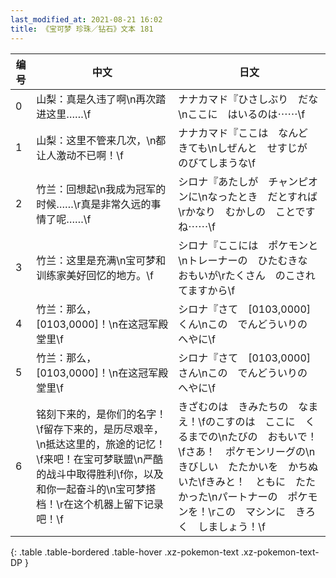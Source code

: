 ```yaml
---
last_modified_at: 2021-08-21 16:02
title: 《宝可梦 珍珠／钻石》文本 181
---
```

| 编号 | 中文 | 日文 |
| ---- | ---- | ---- |
| 0 | 山梨：真是久违了啊\n再次踏进这里……\f | ナナカマド『ひさしぶり　だな\nここに　はいるのは⋯⋯\f |
| 1 | 山梨：这里不管来几次，\n都让人激动不已啊！\f | ナナカマド『ここは　なんど　きても\nしぜんと　せすじが　のびてしまうな\f |
| 2 | 竹兰：回想起\n我成为冠军的时候……\r真是非常久远的事情了呢……\f | シロナ『あたしが　チャンピオンに\nなったとき　だとすれば\rかなり　むかしの　ことですね⋯⋯\f |
| 3 | 竹兰：这里是充满\n宝可梦和训练家美好回忆的地方。\f | シロナ『ここには　ポケモンと\nトレーナーの　ひたむきな　おもいが\rたくさん　のこされてますから\f |
| 4 | 竹兰：那么，[0103,0000]！\n在这冠军殿堂里\f | シロナ『さて　[0103,0000]くん\nこの　でんどういりの　へやに\f |
| 5 | 竹兰：那么，[0103,0000]！\n在这冠军殿堂里\f | シロナ『さて　[0103,0000]さん\nこの　でんどういりの　へやに\f |
| 6 | 铭刻下来的，是你们的名字！\f留存下来的，是历尽艰辛，\n抵达这里的，旅途的记忆！\f来吧！在宝可梦联盟\n严酷的战斗中取得胜利\f你，以及和你一起奋斗的\n宝可梦搭档！\r在这个机器上留下记录吧！\f | きざむのは　きみたちの　なまえ！\fのこすのは　ここに　くるまでの\nたびの　おもいで！\fさあ！　ポケモンリーグの\nきびしい　たたかいを　かちぬいた\fきみと！　ともに　たたかった\nパートナーの　ポケモンを！\rこの　マシンに　きろく　しましょう！\f |
{: .table .table-bordered .table-hover .xz-pokemon-text .xz-pokemon-text-DP }